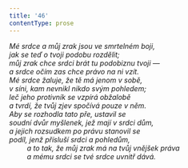 ```yaml
---
title: '46'
contentType: prose
---
```


_Mé srdce a můj zrak jsou ve smrtelném boji,  
jak se teď o tvoji podobu rozdělit;  
můj zrak chce srdci brát tu podobiznu tvoji —  
a srdce očím zas chce právo na ni vzít.  
Mé srdce žaluje, že tě má jenom v sobě,  
v síni, kam nevnikl nikdo svým pohledem;  
leč jeho protivník se vzpírá obžalobě  
a tvrdí, že tvůj zjev spočívá pouze v něm.  
Aby se rozhodla tato pře, ustavil se  
soudní dvůr myšlenek, jež mají v srdci dům,  
a jejich rozsudkem po právu stanovil se  
podíl, jenž přísluší srdci a pohledům,  
         a to tak, že můj zrak má na tvůj vnějšek práva  
         a mému srdci se tvé srdce uvnitř dává._
